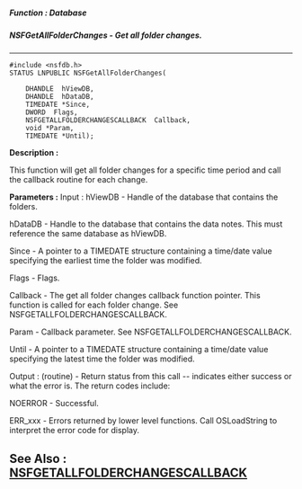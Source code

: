 ##### Function : Database
##### NSFGetAllFolderChanges - Get all folder changes.
---
```
#include <nsfdb.h>
STATUS LNPUBLIC NSFGetAllFolderChanges(

	DHANDLE  hViewDB,
	DHANDLE  hDataDB,
	TIMEDATE *Since,
	DWORD  Flags,
	NSFGETALLFOLDERCHANGESCALLBACK  Callback,
	void *Param,
	TIMEDATE *Until);
```
**Description :**

This function will get all folder changes for a specific time period and call 
the callback routine for each change.

**Parameters :**
Input :
hViewDB  -  Handle of the database that contains the folders.

hDataDB  -  Handle to the database that contains the data notes.  This must reference the same database as hViewDB.

Since  -  A pointer to a TIMEDATE structure containing a time/date value specifying the earliest time the folder was modified.

Flags  -  Flags.

Callback  -  The get all folder changes callback function pointer.  This function is called for each folder change.  See NSFGETALLFOLDERCHANGESCALLBACK.

Param  -  Callback parameter.  See NSFGETALLFOLDERCHANGESCALLBACK.

Until  -  A pointer to a TIMEDATE structure containing a time/date value specifying the latest time the folder was modified.

Output :
(routine)  -  Return status from this call -- indicates either success or what the error is. The return codes include:

NOERROR - Successful.

ERR_xxx - Errors returned by lower level functions.  Call OSLoadString to interpret the error code for display.



**See Also :**
[NSFGETALLFOLDERCHANGESCALLBACK](/domino-c-api-docs/reference/Data/NSFGETALLFOLDERCHANGESCALLBACK)
---
